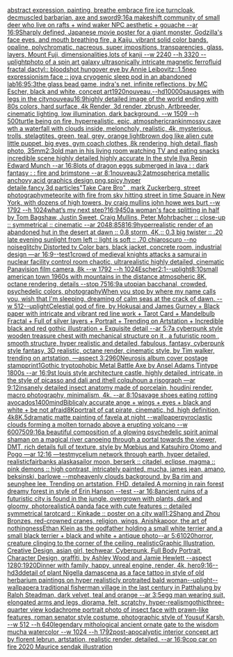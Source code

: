 [abstract expression, painting, breathe embrace fire ice turncloak, decmuscled barbarian, axe and sword](https://www.ebank.nz/aiartgenerator?category=abstract%20expression%2C%20painting%2C%20breathe%20embrace%20fire%20ice%20turncloak%2C%20decmuscled%20barbarian%2C%20axe%20and%20sword)[9:16](https://www.ebank.nz/aiartgenerator?category=9%3A16)[a makeshift community of small deer who live on rafts + wind waker NPC aesthetic + gouache --ar 16:9](https://www.ebank.nz/aiartgenerator?category=a%20makeshift%20community%20of%20small%20deer%20who%20live%20on%20rafts%20%2B%20wind%20waker%20NPC%20aesthetic%20%2B%20gouache%20--ar%2016%3A9)[Sharply defined, Japanese movie poster for a giant monster, Godzilla's face eyes, and mouth breathing fire, a Kaiju,  vibrant solid color bands, opaline, polychromatic, nacreous, super impositions, transparencies, glass, layers, Mount Fuji, dimensionalities,lots of kanji --w 2240 --h 3320 --uplight](https://www.ebank.nz/aiartgenerator?category=Sharply%20defined%2C%20Japanese%20movie%20poster%20for%20a%20giant%20monster%2C%20Godzilla%27s%20face%20eyes%2C%20and%20mouth%20breathing%20fire%2C%20a%20Kaiju%2C%20%20vibrant%20solid%20color%20bands%2C%20opaline%2C%20polychromatic%2C%20nacreous%2C%20super%20impositions%2C%20transparencies%2C%20glass%2C%20layers%2C%20Mount%20Fuji%2C%20dimensionalities%2Clots%20of%20kanji%20--w%202240%20--h%203320%20--uplight)[photo of a spin art galaxy ultrasonically intricate magnetic ferrofluid fractal dactyl:: bloodshot hungover eye by Annie Leibovitz::1.5](https://www.ebank.nz/aiartgenerator?category=photo%20of%20a%20spin%20art%20galaxy%20ultrasonically%20intricate%20magnetic%20ferrofluid%20fractal%20dactyl%3A%3A%20bloodshot%20hungover%20eye%20by%20Annie%20Leibovitz%3A%3A1.5)[neo expressionism face :: joy](https://www.ebank.nz/aiartgenerator?category=neo%20expressionism%20face%20%3A%3A%20joy)[a cryogenic sleep pod in an abandoned lab](https://www.ebank.nz/aiartgenerator?category=a%20cryogenic%20sleep%20pod%20in%20an%20abandoned%20lab)[16:9](https://www.ebank.nz/aiartgenerator?category=16%3A9)[5:3](https://www.ebank.nz/aiartgenerator?category=5%3A3)[the glass bead game, indra's net, infinite reflections, by MC Escher, black and white, concept art](https://www.ebank.nz/aiartgenerator?category=the%20glass%20bead%20game%2C%20indra%27s%20net%2C%20infinite%20reflections%2C%20by%20MC%20Escher%2C%20black%20and%20white%2C%20concept%20art)[1920](https://www.ebank.nz/aiartgenerator?category=1920)[nouveau,](https://www.ebank.nz/aiartgenerator?category=nouveau%2C)[--hd](https://www.ebank.nz/aiartgenerator?category=--hd)[10000](https://www.ebank.nz/aiartgenerator?category=10000)[sausages with legs in the city](https://www.ebank.nz/aiartgenerator?category=sausages%20with%20legs%20in%20the%20city)[nouveau](https://www.ebank.nz/aiartgenerator?category=nouveau)[16:9](https://www.ebank.nz/aiartgenerator?category=16%3A9)[highly detailed image of the world ending with 80s colors, hard surface, 4k Render, 3d render, zbrush, Artbreeder, cinematic lighting, low illumination, dark background. --w 1509 --h 500](https://www.ebank.nz/aiartgenerator?category=highly%20detailed%20image%20of%20the%20world%20ending%20with%2080s%20colors%2C%20hard%20surface%2C%204k%20Render%2C%203d%20render%2C%20zbrush%2C%20Artbreeder%2C%20cinematic%20lighting%2C%20low%20illumination%2C%20dark%20background.%20--w%201509%20--h%20500)[turtle being on fire, hyperrealistic, epic, atmospheric](https://www.ebank.nz/aiartgenerator?category=turtle%20being%20on%20fire%2C%20hyperrealistic%2C%20epic%2C%20atmospheric)[rankin](https://www.ebank.nz/aiartgenerator?category=rankin)[mossy cave wth a waterfall with clouds inside, meloncholy, realistic, 4k, mysterious, trolls, stelagtites, green, teal, grey, orange light](https://www.ebank.nz/aiartgenerator?category=mossy%20cave%20wth%20a%20waterfall%20with%20clouds%20inside%2C%20meloncholy%2C%20realistic%2C%204k%2C%20mysterious%2C%20trolls%2C%20stelagtites%2C%20green%2C%20teal%2C%20grey%2C%20orange%20light)[brown dog like alien cute little puppet, big eyes, gym coach clothes, 8k rendering, high detail, flash photo, 35mm](https://www.ebank.nz/aiartgenerator?category=brown%20dog%20like%20alien%20cute%20little%20puppet%2C%20big%20eyes%2C%20gym%20coach%20clothes%2C%208k%20rendering%2C%20high%20detail%2C%20flash%20photo%2C%2035mm)[2:3](https://www.ebank.nz/aiartgenerator?category=2%3A3)[old man in his living room watching TV and eating snacks incredible scene highly detailed highly accurate In the style Ilya Repin Edward Munch --ar 16:8](https://www.ebank.nz/aiartgenerator?category=old%20man%20in%20his%20living%20room%20watching%20TV%20and%20eating%20snacks%20incredible%20scene%20highly%20detailed%20highly%20accurate%20In%20the%20style%20Ilya%20Repin%20Edward%20Munch%20--ar%2016%3A8)[lots of dragon eggs submerged in lava : : dark fantasy : : fire and brimstone  --ar 8:1](https://www.ebank.nz/aiartgenerator?category=lots%20of%20dragon%20eggs%20submerged%20in%20lava%20%3A%20%3A%20dark%20fantasy%20%3A%20%3A%20fire%20and%20brimstone%20%20--ar%208%3A1)[nouveau](https://www.ebank.nz/aiartgenerator?category=nouveau)[3:2](https://www.ebank.nz/aiartgenerator?category=3%3A2)[atmospheric](https://www.ebank.nz/aiartgenerator?category=atmospheric)[a metallic anchovy,acid graphics design,png,spicy,hyper detaile,fancy,3d,](https://www.ebank.nz/aiartgenerator?category=a%20metallic%20anchovy%2Cacid%20graphics%20design%2Cpng%2Cspicy%2Chyper%20detaile%2Cfancy%2C3d%2C)[particles](https://www.ebank.nz/aiartgenerator?category=particles)["Take Care Bro" , mark Zuckerberg, street photography](https://www.ebank.nz/aiartgenerator?category=%22Take%20Care%20Bro%22%20%2C%20mark%20Zuckerberg%2C%20street%20photography)[meteorite with fire from sky hitting street in time Square in New York, with dozens of high towers, by craig mullins john howe wes burt --w 1792 --h 1024](https://www.ebank.nz/aiartgenerator?category=meteorite%20with%20fire%20from%20sky%20hitting%20street%20in%20time%20Square%20in%20New%20York%2C%20with%20dozens%20of%20high%20towers%2C%20by%20craig%20mullins%20john%20howe%20wes%20burt%20--w%201792%20--h%201024)[what’s my next step?](https://www.ebank.nz/aiartgenerator?category=what%E2%80%99s%20my%20next%20step%3F)[16:9](https://www.ebank.nz/aiartgenerator?category=16%3A9)[450](https://www.ebank.nz/aiartgenerator?category=450)[a woman's face splitting in half by Tom Bagshaw, Justin Sweet, Craig Mullins, Peter Mohrbacher :: close-up :: symmetrical :: cinematic --ar 2048:858](https://www.ebank.nz/aiartgenerator?category=a%20woman%27s%20face%20splitting%20in%20half%20by%20Tom%20Bagshaw%2C%20Justin%20Sweet%2C%20Craig%20Mullins%2C%20Peter%20Mohrbacher%20%3A%3A%20close-up%20%3A%3A%20symmetrical%20%3A%3A%20cinematic%20--ar%202048%3A858)[16:9](https://www.ebank.nz/aiartgenerator?category=16%3A9)[hyperrealistic render of an abandoned hut in the desert at dawn :: 0.8 storm, 4K,:: 0.3 big twister :: .20 late evening sunlight from left :: light is soft :: .70 chiaroscuro  --no noise](https://www.ebank.nz/aiartgenerator?category=hyperrealistic%20render%20of%20an%20abandoned%20hut%20in%20the%20desert%20at%20dawn%20%3A%3A%200.8%20storm%2C%204K%2C%3A%3A%200.3%20big%20twister%20%3A%3A%20.20%20late%20evening%20sunlight%20from%20left%20%3A%3A%20light%20is%20soft%20%3A%3A%20.70%20chiaroscuro%20%20--no%20noise)[glitchy Distorted tv Color bars, black jacket, concrete room, industrial design —ar 16:9](https://www.ebank.nz/aiartgenerator?category=glitchy%20Distorted%20tv%20Color%20bars%2C%20black%20jacket%2C%20concrete%20room%2C%20industrial%20design%20%E2%80%94ar%2016%3A9)[--test](https://www.ebank.nz/aiartgenerator?category=--test)[1](https://www.ebank.nz/aiartgenerator?category=1)[crowd of medieval knights attacks a samurai in nuclear facility control room chaotic, ultrarealistic highly detailed, cinematic Panavision film camera, 8k --w 1792 --h 1024](https://www.ebank.nz/aiartgenerator?category=crowd%20of%20medieval%20knights%20attacks%20a%20samurai%20in%20nuclear%20facility%20control%20room%20chaotic%2C%20ultrarealistic%20highly%20detailed%2C%20cinematic%20Panavision%20film%20camera%2C%208k%20--w%201792%20--h%201024)[Escher](https://www.ebank.nz/aiartgenerator?category=Escher)[2:1](https://www.ebank.nz/aiartgenerator?category=2%3A1)[--uplight](https://www.ebank.nz/aiartgenerator?category=--uplight)[8:10](https://www.ebank.nz/aiartgenerator?category=8%3A10)[small american town 1960s with mountains in the distance atmospheric 8K, octane rendering, details --stop 75](https://www.ebank.nz/aiartgenerator?category=small%20american%20town%201960s%20with%20mountains%20in%20the%20distance%20atmospheric%208K%2C%20octane%20rendering%2C%20details%20--stop%2075)[16:9](https://www.ebank.nz/aiartgenerator?category=16%3A9)[a utopian bacchanal, crowded, psychedelic colors, photography](https://www.ebank.nz/aiartgenerator?category=a%20utopian%20bacchanal%2C%20crowded%2C%20psychedelic%20colors%2C%20photography)[When you stop by where my name calls you, wish that I'm sleeping, dreaming of calm seas at the crack of dawn. --w 512](https://www.ebank.nz/aiartgenerator?category=When%20you%20stop%20by%20where%20my%20name%20calls%20you%2C%20wish%20that%20I%27m%20sleeping%2C%20dreaming%20of%20calm%20seas%20at%20the%20crack%20of%20dawn.%20--w%20512)[--uplight](https://www.ebank.nz/aiartgenerator?category=--uplight)[Celestial god of fire, by Hokusai and James Gurney + Black paper with intricate and vibrant red line work + Tarot Card + Mandelbulb Fractal + Full of silver layers + Portrait + Trending on Artstation + Incredible black and red gothic illustration + Exquisite detail --ar 5:7](https://www.ebank.nz/aiartgenerator?category=Celestial%20god%20of%20fire%2C%20by%20Hokusai%20and%20James%20Gurney%20%2B%20Black%20paper%20with%20intricate%20and%20vibrant%20red%20line%20work%20%2B%20Tarot%20Card%20%2B%20Mandelbulb%20Fractal%20%2B%20Full%20of%20silver%20layers%20%2B%20Portrait%20%2B%20Trending%20on%20Artstation%20%2B%20Incredible%20black%20and%20red%20gothic%20illustration%20%2B%20Exquisite%20detail%20--ar%205%3A7)[a cyberpunk style wooden treasure chest with mechanical structure on it , a futuristic room , smooth structure, hyper realistic and detailed, fabulous, fantasy, cyberpunk style fantasy, 3D realistic, octane render, cinematic style, by Tim walker, trending on artstation, —aspect 3:2](https://www.ebank.nz/aiartgenerator?category=a%20cyberpunk%20style%20wooden%20treasure%20chest%20with%20mechanical%20structure%20on%20it%20%2C%20a%20futuristic%20room%20%2C%20smooth%20structure%2C%20hyper%20realistic%20and%20detailed%2C%20fabulous%2C%20fantasy%2C%20cyberpunk%20style%20fantasy%2C%203D%20realistic%2C%20octane%20render%2C%20cinematic%20style%2C%20by%20Tim%20walker%2C%20trending%20on%20artstation%2C%20%E2%80%94aspect%203%3A2)[960](https://www.ebank.nz/aiartgenerator?category=960)[Neurosis album cover postage stamp](https://www.ebank.nz/aiartgenerator?category=Neurosis%20album%20cover%20postage%20stamp)[print](https://www.ebank.nz/aiartgenerator?category=print)[1](https://www.ebank.nz/aiartgenerator?category=1)[Gothic tryptophobic Metal Battle Axe  by Ansel Adams Tintype 1800s --ar 16:9](https://www.ebank.nz/aiartgenerator?category=Gothic%20tryptophobic%20Metal%20Battle%20Axe%20%20by%20Ansel%20Adams%20Tintype%201800s%20--ar%2016%3A9)[st louis style architecture castle, highly detailed, intricate, in the style of picasso and dali and ithell colquhoun a risograph —ar 9:12](https://www.ebank.nz/aiartgenerator?category=st%20louis%20style%20architecture%20castle%2C%20highly%20detailed%2C%20intricate%2C%20in%20the%20style%20of%20picasso%20and%20dali%20and%20ithell%20colquhoun%20a%20risograph%20%E2%80%94ar%209%3A12)[insanely detailed insect anatomy made of porcelain, houdini render, macro photography, minimalism, 4k. --ar 8:10](https://www.ebank.nz/aiartgenerator?category=insanely%20detailed%20insect%20anatomy%20made%20of%20porcelain%2C%20houdini%20render%2C%20macro%20photography%2C%20minimalism%2C%204k.%20--ar%208%3A10)[savage shoes eating rotting avocados](https://www.ebank.nz/aiartgenerator?category=savage%20shoes%20eating%20rotting%20avocados)[1400](https://www.ebank.nz/aiartgenerator?category=1400)[mind](https://www.ebank.nz/aiartgenerator?category=mind)[Biblicaly accurate ange + wings + eyes + black and white + be not afraid](https://www.ebank.nz/aiartgenerator?category=Biblicaly%20accurate%20ange%20%2B%20wings%20%2B%20eyes%20%2B%20black%20and%20white%20%2B%20be%20not%20afraid)[8K](https://www.ebank.nz/aiartgenerator?category=8K)[portrait of cat pirate, cinematic, hd, high definition, 4k](https://www.ebank.nz/aiartgenerator?category=portrait%20of%20cat%20pirate%2C%20cinematic%2C%20hd%2C%20high%20definition%2C%204k)[8K](https://www.ebank.nz/aiartgenerator?category=8K)[.5](https://www.ebank.nz/aiartgenerator?category=.5)[dramatic matte painting of favela at night --wallpaper](https://www.ebank.nz/aiartgenerator?category=dramatic%20matte%20painting%20of%20favela%20at%20night%20--wallpaper)[pyroclastic clouds forming a molten tornado above a erupting volcano --w 600](https://www.ebank.nz/aiartgenerator?category=pyroclastic%20clouds%20forming%20a%20molten%20tornado%20above%20a%20erupting%20volcano%20--w%20600)[750](https://www.ebank.nz/aiartgenerator?category=750)[9:16](https://www.ebank.nz/aiartgenerator?category=9%3A16)[a beautiful composition of a glowing psychedelic spirit animal shaman on a magical river canoeing through a portal towards the viewer, DMT,  rich details full of texture, style by Mœbius and Katsuhiro Otomo and Pogo —ar 12:16 —test](https://www.ebank.nz/aiartgenerator?category=a%20beautiful%20composition%20of%20a%20glowing%20psychedelic%20spirit%20animal%20shaman%20on%20a%20magical%20river%20canoeing%20through%20a%20portal%20towards%20the%20viewer%2C%20DMT%2C%20%20rich%20details%20full%20of%20texture%2C%20style%20by%20M%C5%93bius%20and%20Katsuhiro%20Otomo%20and%20Pogo%20%E2%80%94ar%2012%3A16%20%E2%80%94test)[mycelium network through earth, hyper detailed, realistic](https://www.ebank.nz/aiartgenerator?category=mycelium%20network%20through%20earth%2C%20hyper%20detailed%2C%20realistic)[fairbanks alaska](https://www.ebank.nz/aiartgenerator?category=fairbanks%20alaska)[sailor moon, berserk :: citadel, eclipse, magma :: pink demons ::  high contrast, intricately painted, mucha, james jean, amano, beksinski, barlowe --mp](https://www.ebank.nz/aiartgenerator?category=sailor%20moon%2C%20berserk%20%3A%3A%20citadel%2C%20eclipse%2C%20magma%20%3A%3A%20pink%20demons%20%3A%3A%20%20high%20contrast%2C%20intricately%20painted%2C%20mucha%2C%20james%20jean%2C%20amano%2C%20beksinski%2C%20barlowe%20--mp)[heavenly clouds background, by Ba rim and seunghee lee, Trending on artstation, FHD, detailed,](https://www.ebank.nz/aiartgenerator?category=heavenly%20clouds%20background%2C%20by%20Ba%20rim%20and%20seunghee%20lee%2C%20Trending%20on%20artstation%2C%20FHD%2C%20detailed%2C)[A morning in rain forest dreamy forest in style of Erin Hanson --test --ar 16:8](https://www.ebank.nz/aiartgenerator?category=A%20morning%20in%20rain%20forest%20dreamy%20forest%20in%20style%20of%20Erin%20Hanson%20--test%20--ar%2016%3A8)[ancient ruins of a futuristic city is found in the jungle, overgrown with plants, dark and gloomy, photorealistic](https://www.ebank.nz/aiartgenerator?category=ancient%20ruins%20of%20a%20futuristic%20city%20is%20found%20in%20the%20jungle%2C%20overgrown%20with%20plants%2C%20dark%20and%20gloomy%2C%20photorealistic)[A panda face with cute features :: detailed symmetrical tarotcard :: Kinkade :: poster on a city wall](https://www.ebank.nz/aiartgenerator?category=A%20panda%20face%20with%20cute%20features%20%3A%3A%20detailed%20symmetrical%20tarotcard%20%3A%3A%20Kinkade%20%3A%3A%20poster%20on%20a%20city%20wall)[1:2](https://www.ebank.nz/aiartgenerator?category=1%3A2)[Shang and Zhou Bronzes, red-crowned cranes, religion, wings, Anishkapoor, the art of nothingness](https://www.ebank.nz/aiartgenerator?category=Shang%20and%20Zhou%20Bronzes%2C%20red-crowned%20cranes%2C%20religion%2C%20wings%2C%20Anishkapoor%2C%20the%20art%20of%20nothingness)[Ethan Klein as the godfather holding a small white terrier and a small black terrier + black and white + antique photo--ar 5:6](https://www.ebank.nz/aiartgenerator?category=Ethan%20Klein%20as%20the%20godfather%20holding%20a%20small%20white%20terrier%20and%20a%20small%20black%20terrier%20%2B%20black%20and%20white%20%2B%20antique%20photo--ar%205%3A6)[1020](https://www.ebank.nz/aiartgenerator?category=1020)[horror, creature clinging to the corner of the ceiling, realistic](https://www.ebank.nz/aiartgenerator?category=horror%2C%20creature%20clinging%20to%20the%20corner%20of%20the%20ceiling%2C%20realistic)[Graphic Illustration, Creative Design, asian girl, techwear, Cyberpunk, Full Body Portrait, Character Design, graffiti, by Ashley Wood and Jamie Hewlett --aspect 1280:1920](https://www.ebank.nz/aiartgenerator?category=Graphic%20Illustration%2C%20Creative%20Design%2C%20asian%20girl%2C%20techwear%2C%20Cyberpunk%2C%20Full%20Body%20Portrait%2C%20Character%20Design%2C%20graffiti%2C%20by%20Ashley%20Wood%20and%20Jamie%20Hewlett%20--aspect%201280%3A1920)[Dinner with family, happy,  unreal engine, render, 4k, hero](https://www.ebank.nz/aiartgenerator?category=Dinner%20with%20family%2C%20happy%2C%20%20unreal%20engine%2C%20render%2C%204k%2C%20hero)[9:16](https://www.ebank.nz/aiartgenerator?category=9%3A16)[--hd](https://www.ebank.nz/aiartgenerator?category=--hd)[3d](https://www.ebank.nz/aiartgenerator?category=3d)[detail of plant Nigella damascena as a face tattoo in style of old herbarium paintings on hyper realisticly protraited bald woman](https://www.ebank.nz/aiartgenerator?category=detail%20of%20plant%20Nigella%20damascena%20as%20a%20face%20tattoo%20in%20style%20of%20old%20herbarium%20paintings%20on%20hyper%20realisticly%20protraited%20bald%20woman)[--uplight](https://www.ebank.nz/aiartgenerator?category=--uplight)[--wallpaper](https://www.ebank.nz/aiartgenerator?category=--wallpaper)[a traditional fisherman village in the last century in Patthalung by Ralph Steadman, dark velvet, teal and orange --ar 3:5](https://www.ebank.nz/aiartgenerator?category=a%20traditional%20fisherman%20village%20in%20the%20last%20century%20in%20Patthalung%20by%20Ralph%20Steadman%2C%20dark%20velvet%2C%20teal%20and%20orange%20--ar%203%3A5)[egg man wearing suit, elongated arms and legs, diorama, felt, scratchy, hyper-realism](https://www.ebank.nz/aiartgenerator?category=egg%20man%20wearing%20suit%2C%20elongated%20arms%20and%20legs%2C%20diorama%2C%20felt%2C%20scratchy%2C%20hyper-realism)[gothic](https://www.ebank.nz/aiartgenerator?category=gothic)[three-quarter view kodachrome portrait photo of insect face with prawn-like features, roman senator style costume, photographic style of Yousuf Karsh, --w 512 --h 640](https://www.ebank.nz/aiartgenerator?category=three-quarter%20view%20kodachrome%20portrait%20photo%20of%20insect%20face%20with%20prawn-like%20features%2C%20roman%20senator%20style%20costume%2C%20photographic%20style%20of%20Yousuf%20Karsh%2C%20--w%20512%20--h%20640)[legendary mithological ancient ornate gate to the wisdom mucha watercolor --w 1024 --h 1792](https://www.ebank.nz/aiartgenerator?category=legendary%20mithological%20ancient%20ornate%20gate%20to%20the%20wisdom%20mucha%20watercolor%20--w%201024%20--h%201792)[post-apocalyptic interior concept art by florent lebrun, artstation, realistic render, detailed. --ar 16:9](https://www.ebank.nz/aiartgenerator?category=post-apocalyptic%20interior%20concept%20art%20by%20florent%20lebrun%2C%20artstation%2C%20realistic%20render%2C%20detailed.%20--ar%2016%3A9)[cop car on fire 2020 Maurice sendak illustration](https://www.ebank.nz/aiartgenerator?category=cop%20car%20on%20fire%202020%20Maurice%20sendak%20illustration)